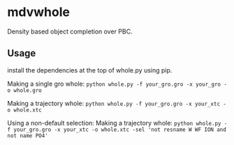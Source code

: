 # mdvwhole
Density based object completion over PBC.


## Usage
install the dependencies at the top of whole.py using pip.

Making a single gro whole:
`python whole.py -f your_gro.gro -x your_gro -o whole.gro`

Making a trajectory whole:
`python whole.py -f your_gro.gro -x your_xtc -o whole.xtc`

Using a non-default selection:
Making a trajectory whole:
`python whole.py -f your_gro.gro -x your_xtc -o whole.xtc -sel 'not resname W WF ION and not name PO4'`
